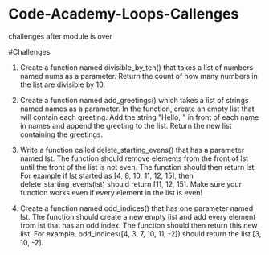 # Code-Academy-Loops-Callenges
challenges after module is over

#Challenges
1. Create a function named divisible_by_ten() that takes a list of numbers named nums as a parameter. Return the count of how many numbers in the list are divisible by 10.

2. Create a function named add_greetings() which takes a list of strings named names as a parameter. In the function, create an empty list that will contain each greeting. Add the string "Hello, " in front of each name in names and append the greeting to the list. Return the new list containing the greetings.

3. Write a function called delete_starting_evens() that has a parameter named lst. The function should remove elements from the front of lst until the front of the list is not even. The function should then return lst. For example if lst started as [4, 8, 10, 11, 12, 15], then delete_starting_evens(lst) should return [11, 12, 15]. Make sure your function works even if every element in the list is even!

4. Create a function named odd_indices() that has one parameter named lst. The function should create a new empty list and add every element from lst that has an odd index. The function should then return this new list. For example, odd_indices([4, 3, 7, 10, 11, -2]) should return the list [3, 10, -2].
